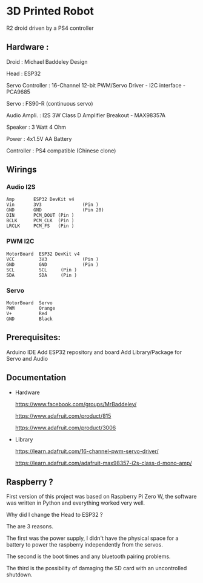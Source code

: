 # 3D Printed Robot
R2 droid driven by a PS4 controller

## Hardware :
Droid : Michael Baddeley Design

Head : ESP32

Servo Controller : 16-Channel 12-bit PWM/Servo Driver - I2C interface - PCA9685 

Servo : FS90-R (continuous servo)

Audio Ampli. : I2S 3W Class D Amplifier Breakout - MAX98357A

Speaker : 3 Watt 4 Ohm

Power : 4x1.5V AA Battery

Controller : PS4 compatible (Chinese clone)


## Wirings

### Audio I2S
```
Amp       ESP32 DevKit v4
Vin       3V3               (Pin )
GND       GND               (Pin 20)
DIN       PCM_DOUT (Pin )
BCLK      PCM_CLK  (Pin )
LRCLK     PCM_FS   (Pin )
```
### PWM I2C
```
MotorBoard  ESP32 DevKit v4
VCC         3V3             (Pin )
GND         GND             (Pin )
SCL         SCL     (Pin )
SDA         SDA     (Pin )
```
### Servo
```
MotorBoard  Servo
PWM         Orange
V+          Red
GND         Black
```


## Prerequisites:

Arduino IDE
Add ESP32 repository and board
Add Library/Package for Servo and Audio


## Documentation

* Hardware

  https://www.facebook.com/groups/MrBaddeley/

  https://www.adafruit.com/product/815
  
  https://www.adafruit.com/product/3006
 
* Library

  https://learn.adafruit.com/16-channel-pwm-servo-driver/
  
  https://learn.adafruit.com/adafruit-max98357-i2s-class-d-mono-amp/


## Raspberry ?

First version of this project was based on Raspberry Pi Zero W, the software was written in Python and everything worked very well. 

Why did I change the Head to ESP32 ?

The are 3 reasons. 

The first was the power supply, I didn't have the physical space for a battery to power the raspberry independently from the servos.

The second is the boot times and any bluetooth pairing problems. 

The third is the possibility of damaging the SD card with an uncontrolled shutdown.
